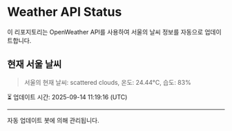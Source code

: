 
# Weather API Status

이 리포지토리는 OpenWeather API를 사용하여 서울의 날씨 정보를 자동으로 업데이트합니다.

## 현재 서울 날씨
> 서울의 현재 날씨: scattered clouds, 온도: 24.44°C, 습도: 83%

⏳ 업데이트 시간: 2025-09-14 11:19:16 (UTC)

---
자동 업데이트 봇에 의해 관리됩니다.
